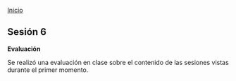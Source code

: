 <!-- No borrar o modificar -->
[Inicio](./index.md)

## Sesión 6


**Evaluación**

Se realizó una evaluación en clase sobre el contenido de las sesiones vistas durante el primer momento.





